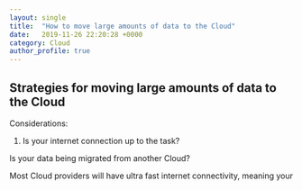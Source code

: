 ```yaml
---
layout: single
title:  "How to move large amounts of data to the Cloud"
date:   2019-11-26 22:20:28 +0000
category: Cloud
author_profile: true
---
```


## Strategies for moving large amounts of data to the Cloud

Considerations:
1. Is your internet connection up to the task?

Is your data being migrated from another Cloud? 

Most Cloud providers will have ultra fast internet connectivity, meaning your 



